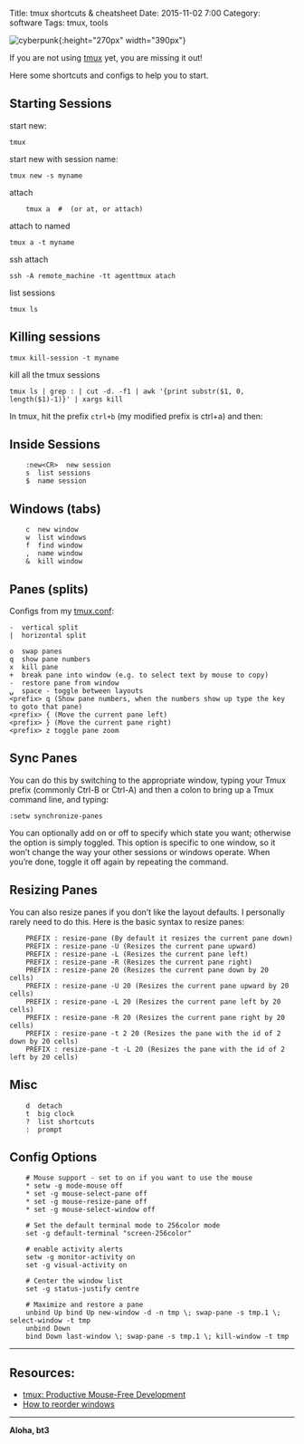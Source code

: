 Title: tmux shortcuts & cheatsheet
Date: 2015-11-02 7:00 
Category: software
Tags: tmux, tools

![cyberpunk](./cyberpunk/tmux.jpg){:height="270px" width="390px"}

If you are not using [tmux](https://github.com/tmux/tmux) yet, you are missing it out!

Here some shortcuts and configs to help you to start.

## Starting Sessions

start new:

```
tmux
```

start new with session name:

```
tmux new -s myname
```

attach

```
    tmux a  #  (or at, or attach)
```


attach to named

```
tmux a -t myname
```

ssh attach
```
ssh -A remote_machine -tt agenttmux atach
```

list sessions

```
tmux ls
```

## Killing sessions

```
tmux kill-session -t myname
```

kill all the tmux sessions

```
tmux ls | grep : | cut -d. -f1 | awk '{print substr($1, 0, length($1)-1)}' | xargs kill
```

In tmux, hit the prefix `ctrl+b` (my modified prefix is ctrl+a) and then:

##  Inside Sessions

```
    :new<CR>  new session
    s  list sessions
    $  name session
```

## Windows (tabs)

```
    c  new window
    w  list windows
    f  find window
    ,  name window
    &  kill window
```

## Panes (splits) 

Configs from my [tmux.conf](https://github.com/bt3gl/Shell-Scripts_and_Dotfiles/blob/master/configs/tmux.conf):

    -  vertical split
    |  horizontal split
    
    o  swap panes
    q  show pane numbers
    x  kill pane
    +  break pane into window (e.g. to select text by mouse to copy)
    -  restore pane from window
    ⍽  space - toggle between layouts
    <prefix> q (Show pane numbers, when the numbers show up type the key to goto that pane)
    <prefix> { (Move the current pane left)
    <prefix> } (Move the current pane right)
    <prefix> z toggle pane zoom

## Sync Panes 

You can do this by switching to the appropriate window, typing your Tmux prefix (commonly Ctrl-B or Ctrl-A) and then a colon to bring up a Tmux command line, and typing:

```
:setw synchronize-panes
```

You can optionally add on or off to specify which state you want; otherwise the option is simply toggled. 
This option is specific to one window, so it won’t change the way your other sessions or windows operate.
 When you’re done, toggle it off again by repeating the command.


## Resizing Panes

You can also resize panes if you don’t like the layout defaults. I personally rarely need to do this. Here is the basic syntax to resize panes:

```
    PREFIX : resize-pane (By default it resizes the current pane down)
    PREFIX : resize-pane -U (Resizes the current pane upward)
    PREFIX : resize-pane -L (Resizes the current pane left)
    PREFIX : resize-pane -R (Resizes the current pane right)
    PREFIX : resize-pane 20 (Resizes the current pane down by 20 cells)
    PREFIX : resize-pane -U 20 (Resizes the current pane upward by 20 cells)
    PREFIX : resize-pane -L 20 (Resizes the current pane left by 20 cells)
    PREFIX : resize-pane -R 20 (Resizes the current pane right by 20 cells)
    PREFIX : resize-pane -t 2 20 (Resizes the pane with the id of 2 down by 20 cells)
    PREFIX : resize-pane -t -L 20 (Resizes the pane with the id of 2 left by 20 cells)
```


## Misc

```
    d  detach
    t  big clock
    ?  list shortcuts
    :  prompt
```

## Config Options

```
    # Mouse support - set to on if you want to use the mouse
    * setw -g mode-mouse off
    * set -g mouse-select-pane off
    * set -g mouse-resize-pane off
    * set -g mouse-select-window off

    # Set the default terminal mode to 256color mode
    set -g default-terminal "screen-256color"

    # enable activity alerts
    setw -g monitor-activity on
    set -g visual-activity on

    # Center the window list
    set -g status-justify centre

    # Maximize and restore a pane
    unbind Up bind Up new-window -d -n tmp \; swap-pane -s tmp.1 \; select-window -t tmp
    unbind Down
    bind Down last-window \; swap-pane -s tmp.1 \; kill-window -t tmp
```

----

## Resources:

* [tmux: Productive Mouse-Free Development](http://pragprog.com/book/bhtmux/tmux)
* [How to reorder windows](http://superuser.com/questions/343572/tmux-how-do-i-reorder-my-windows)

----

**Aloha, bt3**
